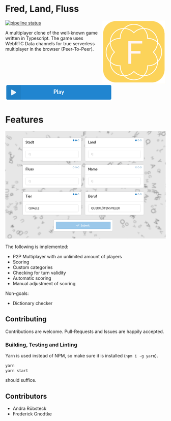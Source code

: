 # Fred, Land, Fluss

<img align="right" width="200" height="200" src="https://raw.githubusercontent.com/Prior99/fred-land-fluss/master/images/logo.png">

[![pipeline status](https://gitlab.com/prior99/fred-land-fluss/badges/master/pipeline.svg)](https://github.com/Prior99/fred-land-fluss)

A multiplayer clone of the well-known game written in Typescript.
The game uses WebRTC Data channels for true serverless multiplayer in the browser (Peer-To-Peer).

[![play](https://raw.githubusercontent.com/Prior99/fred-land-fluss/master/images/play.png)](https://prior99.gitlab.io/fred-land-fluss)

# Features

<p align="center">
    <img src="https://raw.githubusercontent.com/Prior99/fred-land-fluss/master/images/screenshot-1.png">
</p>

The following is implemented:

 * P2P Multiplayer with an unlimited amount of players
 * Scoring
 * Custom categories
 * Checking for turn validity
 * Automatic scoring
 * Manual adjustment of scoring

Non-goals:

 * Dictionary checker

## Contributing

Contributions are welcome. Pull-Requests and Issues are happily accepted.

### Building, Testing and Linting

Yarn is used instead of NPM, so make sure it is installed (`npm i -g yarn`).

```
yarn
yarn start
```

should suffice.


## Contributors

 - Andra Rübsteck
 - Frederick Gnodtke
